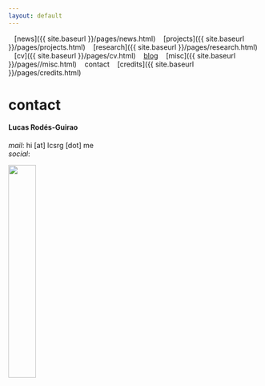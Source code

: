 ```yaml
---
layout: default
---
```


<a href="{{ site.baseurl }}/index.html" class="back2"><i class="fa fa-home" aria-hidden="true"></i></a> &nbsp;&nbsp; 
[news]({{ site.baseurl }}/pages/news.html) &nbsp;&nbsp; [projects]({{ site.baseurl }}/pages/projects.html) &nbsp;&nbsp; [research]({{ site.baseurl }}/pages/research.html) &nbsp;&nbsp;
[cv]({{ site.baseurl }}/pages/cv.html) &nbsp;&nbsp; [blog](https://medium.com/@lucasrg) &nbsp;&nbsp; [misc]({{ site.baseurl }}/pages//misc.html) &nbsp;&nbsp;
contact &nbsp;&nbsp; [credits]({{ site.baseurl }}/pages/credits.html)<br/>
# contact


#### Lucas Rodés-Guirao
*mail*: hi [at] lcsrg [dot] me<br/>
*social*: &nbsp; <a href="http://linkedin.com/in/lucasrodes"><i class='fa fa-linkedin'></i></a>
&nbsp;
<a href="http://twitter.com/lucasrodesg"><i class='fa fa-twitter'></i></a>
&nbsp;
<a href="http://github.com/lucasrodes"><i class='fa fa-github'></i></a>
&nbsp;
<a href="https://scholar.google.es/citations?user=5KPcE6QAAAAJ&hl=en"><i class='fa fa-google'></i></a>

<img src="18101289.png" style="float: center;" width="33%">
